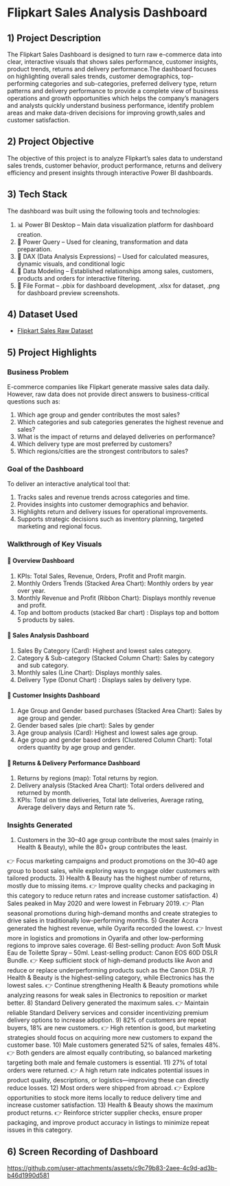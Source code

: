 # Flipkart Sales Analysis Dashboard
## 1) Project Description 
The Flipkart Sales Dashboard is designed to turn raw e-commerce data into clear, interactive visuals that shows sales performance, customer insights, product trends, returns and delivery performance.The dashboard focuses on highlighting overall sales trends, customer demographics, top-performing categories and sub-categories, preferred delivery type, return patterns and delivery performance to provide a complete view of business operations and growth opportunities which helps the company’s managers and analysts quickly understand business performance, identify problem areas and make data-driven decisions for improving growth,sales and customer satisfaction.

## 2) Project Objective 
The objective of this project is to analyze Flipkart’s sales data to understand sales trends, customer behavior, product performance, returns and delivery efficiency and present insights through interactive Power BI dashboards.

## 3) Tech Stack
The dashboard was built using the following tools and technologies:
1) 📊 Power BI Desktop – Main data visualization platform for dashboard creation.
2) 📂 Power Query – Used for cleaning, transformation and data preparation.
3) 🧠 DAX (Data Analysis Expressions) – Used for calculated measures, dynamic visuals, and conditional logic
4) 📝 Data Modeling – Established relationships among sales, customers, products and orders for interactive filtering.
5) 📁 File Format – .pbix for dashboard development, .xlsx for dataset, .png for dashboard preview screenshots.

## 4) Dataset Used 
- <a href="https://github.com/ApoorveChauhan/Flipkart-Sales-Analysis-Dashboard/blob/main/Flipkart%20Sales%20Dataset%20(Raw%20Data).xlsx">Flipkart Sales Raw Dataset</a>

## 5) Project Highlights
### Business Problem
E-commerce companies like Flipkart generate massive sales data daily. However, raw data does not provide direct answers to business-critical questions such as:
1) Which age group and gender contributes the most sales?
2) Which categories and sub categories generates the highest revenue and sales?
3) What is the impact of returns and delayed deliveries on performance?
4) Which delivery type are most preferred by customers?
5) Which regions/cities are the strongest contributors to sales?
### Goal of the Dashboard
To deliver an interactive analytical tool that:
1) Tracks sales and revenue trends across categories and time.
2) Provides insights into customer demographics and behavior.
3) Highlights return and delivery issues for operational improvements.
4) Supports strategic decisions such as inventory planning, targeted marketing and regional focus.
### Walkthrough of Key Visuals
#### 📌 Overview Dashboard
1) KPIs: Total Sales, Revenue, Orders, Profit and Profit margin.
2) Monthly Orders Trends (Stacked Area Chart): Monthly orders by year over year.
3) Monthly Revenue and Profit (Ribbon Chart): Displays monthly revenue and profit.
4) Top and bottom products (stacked Bar chart) : Displays top and bottom 5 products by sales.
#### 📌 Sales Analysis Dashboard
1) Sales By Category (Card): Highest and lowest sales category.
2) Category & Sub-category (Stacked Column Chart): Sales by category and sub category.
3) Monthly sales (Line Chart): Displays monthly sales.
4) Delivery Type (Donut Chart) : Displays sales by delivery type.
#### 📌 Customer Insights Dashboard
1) Age Group and Gender based purchases (Stacked Area Chart): Sales by age group and gender.
2) Gender based sales (pie chart): Sales by gender
3) Age group analysis (Card): Highest and lowest sales age group.
4) Age group and gender based orders (Clustered Column Chart): Total orders quantity by age group and gender.
#### 📌 Returns & Delivery Performance Dashboard
1) Returns by regions (map): Total returns by region.
2) Delivery analysis (Stacked Area Chart): Total orders delivered and returned by month.
3) KPIs: Total on time deliveries, Total late deliveries, Average rating, Average delivery days and Return rate %. 

### Insights Generated 
1) Customers in the 30–40 age group contribute the most sales (mainly in Health & Beauty), while the 80+ group contributes the least.

👉 Focus marketing campaigns and product promotions on the 30–40 age group to boost sales, while exploring ways to engage older customers with tailored products.
3) Health & Beauty has the highest number of returns, mostly due to missing items.
👉 Improve quality checks and packaging in this category to reduce return rates and increase customer satisfaction.
4) Sales peaked in May 2020 and were lowest in February 2019.
👉 Plan seasonal promotions during high-demand months and create strategies to drive sales in traditionally low-performing months.
5) Greater Accra generated the highest revenue, while Oyarifa recorded the lowest.
👉 Invest more in logistics and promotions in Oyarifa and other low-performing regions to improve sales coverage.
6) Best-selling product: Avon Soft Musk Eau de Toilette Spray – 50ml. Least-selling product: Canon EOS 60D DSLR Bundle.
👉 Keep sufficient stock of high-demand products like Avon and reduce or replace underperforming products such as the Canon DSLR.
7) Health & Beauty is the highest-selling category, while Electronics has the lowest sales.
👉 Continue strengthening Health & Beauty promotions while analyzing reasons for weak sales in Electronics to reposition or market better.
8) Standard Delivery generated the maximum sales.
👉 Maintain reliable Standard Delivery services and consider incentivizing premium delivery options to increase adoption.
9) 82% of customers are repeat buyers, 18% are new customers.
👉 High retention is good, but marketing strategies should focus on acquiring more new customers to expand the customer base.
10) Male customers generated 52% of sales, females 48%.
👉 Both genders are almost equally contributing, so balanced marketing targeting both male and female customers is essential.
11) 27% of total orders were returned.
👉 A high return rate indicates potential issues in product quality, descriptions, or logistics—improving these can directly reduce losses.
12) Most orders were shipped from abroad.
👉 Explore opportunities to stock more items locally to reduce delivery time and increase customer satisfaction.
13) Health & Beauty shows the maximum product returns.
👉 Reinforce stricter supplier checks, ensure proper packaging, and improve product accuracy in listings to minimize repeat issues in this category.

## 6) Screen Recording of Dashboard
https://github.com/user-attachments/assets/c9c79b83-2aee-4c9d-ad3b-b46d1990d581

